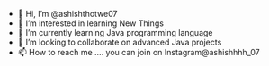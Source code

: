 - 👋 Hi, I’m @ashishthotwe07
- 👀 I’m interested in learning New Things
- 🌱 I’m currently learning Java programming language
- 💞️ I’m looking to collaborate on advanced Java projects
- 📫 How to reach me .... you can join on Instagram@ashishhhh_07

<!---
ashishthotwe07/ashishthotwe07 is a ✨ special ✨ repository because its `README.md` (this file) appears on your GitHub profile.
You can click the Preview link to take a look at your changes.
--->
